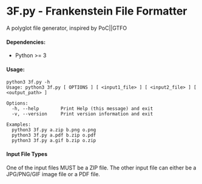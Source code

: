 # 3F.py - Frankenstein File Formatter

A polyglot file generator, inspired by PoC||GTFO

#### Dependencies:
- Python >= 3

#### Usage:
    python3 3f.py -h
    Usage: python3 3f.py [ OPTIONS ] [ <input1_file> ] [ <input2_file> ] [ <output_path> ]

    Options:
      -h, --help        Print Help (this message) and exit
      -v, --version     Print version information and exit

    Examples:
      python3 3f.py a.zip b.png o.png
      python3 3f.py a.pdf b.zip o.pdf
      python3 3f.py a.gif b.zip o.zip

#### Input File Types

One of the input files MUST be a ZIP file.  The other input file can either be a JPG/PNG/GIF image file or a PDF file.
